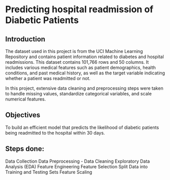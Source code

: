 # Predicting hospital readmission of Diabetic Patients

## Introduction
The dataset used in this project is from the UCI Machine Learning Repository and contains patient information related to diabetes and hospital readmissions. This dataset contains 101,766 rows and 50 columns. It includes various medical features such as patient demographics, health conditions, and past medical history, as well as the target variable indicating whether a patient was readmitted or not.

In this project, extensive data cleaning and preprocessing steps were taken to handle missing values, standardize categorical variables, and scale numerical features.


## Objectives
To build an efficient model that predicts the likelihood of diabetic patients being readmitted to the hospital within 30 days.

## Steps done:
  Data Collection
  Data Preprocessing - Data Cleaning
  Exploratory Data Analysis (EDA)
  Feature Engineering
  Feature Selection
  Split Data into Training and Testing Sets
  Feature Scaling
